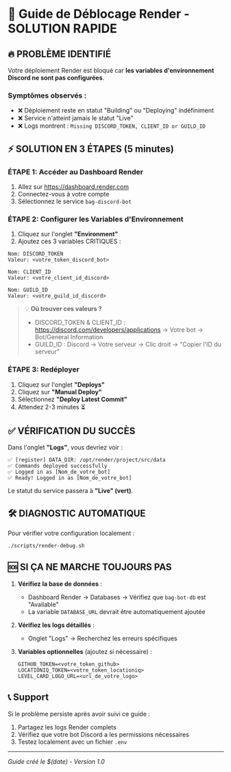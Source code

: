 # 🚀 Guide de Déblocage Render - SOLUTION RAPIDE

## 🔥 PROBLÈME IDENTIFIÉ

Votre déploiement Render est bloqué car **les variables d'environnement Discord ne sont pas configurées**.

### Symptômes observés :
- ❌ Déploiement reste en statut "Building" ou "Deploying" indéfiniment
- ❌ Service n'atteint jamais le statut "Live" 
- ❌ Logs montrent : `Missing DISCORD_TOKEN, CLIENT_ID or GUILD_ID`

## ⚡ SOLUTION EN 3 ÉTAPES (5 minutes)

### ÉTAPE 1: Accéder au Dashboard Render
1. Allez sur https://dashboard.render.com
2. Connectez-vous à votre compte
3. Sélectionnez le service `bag-discord-bot`

### ÉTAPE 2: Configurer les Variables d'Environnement
1. Cliquez sur l'onglet **"Environment"**
2. Ajoutez ces 3 variables CRITIQUES :

```
Nom: DISCORD_TOKEN
Valeur: <votre_token_discord_bot>

Nom: CLIENT_ID  
Valeur: <votre_client_id_discord>

Nom: GUILD_ID
Valeur: <votre_guild_id_discord>
```

> 💡 **Où trouver ces valeurs ?**
> - DISCORD_TOKEN & CLIENT_ID : https://discord.com/developers/applications → Votre bot → Bot/General Information
> - GUILD_ID : Discord → Votre serveur → Clic droit → "Copier l'ID du serveur"

### ÉTAPE 3: Redéployer
1. Cliquez sur l'onglet **"Deploys"**
2. Cliquez sur **"Manual Deploy"** 
3. Sélectionnez **"Deploy Latest Commit"**
4. Attendez 2-3 minutes ⏳

## ✅ VÉRIFICATION DU SUCCÈS

Dans l'onglet **"Logs"**, vous devriez voir :

```
✅ [register] DATA_DIR: /opt/render/project/src/data
✅ Commands deployed successfully
✅ Logged in as [Nom_de_votre_bot]
✅ Ready! Logged in as [Nom_de_votre_bot]
```

Le statut du service passera à **"Live" (vert)**.

## 🛠️ DIAGNOSTIC AUTOMATIQUE

Pour vérifier votre configuration localement :

```bash
./scripts/render-debug.sh
```

## 🆘 SI ÇA NE MARCHE TOUJOURS PAS

1. **Vérifiez la base de données** :
   - Dashboard Render → Databases → Vérifiez que `bag-bot-db` est "Available"
   - La variable `DATABASE_URL` devrait être automatiquement ajoutée

2. **Vérifiez les logs détaillés** :
   - Onglet "Logs" → Recherchez les erreurs spécifiques

3. **Variables optionnelles** (ajoutez si nécessaire) :
   ```
   GITHUB_TOKEN=<votre_token_github>
   LOCATIONIQ_TOKEN=<votre_token_locationiq>
   LEVEL_CARD_LOGO_URL=<url_de_votre_logo>
   ```

## 📞 Support

Si le problème persiste après avoir suivi ce guide :
1. Partagez les logs Render complets
2. Vérifiez que votre bot Discord a les permissions nécessaires
3. Testez localement avec un fichier `.env`

---
*Guide créé le $(date) - Version 1.0*